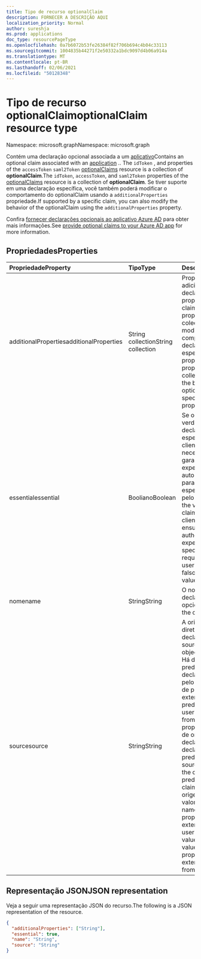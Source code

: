 ```yaml
---
title: Tipo de recurso optionalClaim
description: FORNECER A DESCRIÇÃO AQUI
localization_priority: Normal
author: sureshja
ms.prod: applications
doc_type: resourcePageType
ms.openlocfilehash: 0a7b6072b53fe26384f82f706b694c4b04c33113
ms.sourcegitcommit: 1004835b44271f2e50332a1bdc9097d4b06a914a
ms.translationtype: MT
ms.contentlocale: pt-BR
ms.lasthandoff: 02/06/2021
ms.locfileid: "50128348"
---
```

# <a name="optionalclaim-resource-type"></a><span data-ttu-id="04b74-103">Tipo de recurso optionalClaim</span><span class="sxs-lookup"><span data-stu-id="04b74-103">optionalClaim resource type</span></span>

<span data-ttu-id="04b74-104">Namespace: microsoft.graph</span><span class="sxs-lookup"><span data-stu-id="04b74-104">Namespace: microsoft.graph</span></span>

<span data-ttu-id="04b74-105">Contém uma declaração opcional associada a um [aplicativo](application.md)</span><span class="sxs-lookup"><span data-stu-id="04b74-105">Contains an optional claim associated with an [application](application.md)</span></span> <!-- or a service principal --><span data-ttu-id="04b74-106">.</span><span class="sxs-lookup"><span data-stu-id="04b74-106">.</span></span> <span data-ttu-id="04b74-107">The `idToken` , and properties of the `accessToken` `saml2Token` [optionalClaims](optionalclaims.md) resource is a collection of **optionalClaim**.</span><span class="sxs-lookup"><span data-stu-id="04b74-107">The `idToken`, `accessToken`, and `saml2Token` properties of the [optionalClaims](optionalclaims.md) resource is a collection of **optionalClaim**.</span></span> <span data-ttu-id="04b74-108">Se tiver suporte em uma declaração específica, você também poderá modificar o comportamento do optionalClaim usando a `additionalProperties` propriedade.</span><span class="sxs-lookup"><span data-stu-id="04b74-108">If supported by a specific claim, you can also modify the behavior of the optionalClaim using the `additionalProperties` property.</span></span>

<span data-ttu-id="04b74-109">Confira [fornecer declarações opcionais ao aplicativo Azure AD](/azure/active-directory/develop/active-directory-optional-claims) para obter mais informações.</span><span class="sxs-lookup"><span data-stu-id="04b74-109">See [provide optional claims to your Azure AD app](/azure/active-directory/develop/active-directory-optional-claims) for more information.</span></span>

## <a name="properties"></a><span data-ttu-id="04b74-110">Propriedades</span><span class="sxs-lookup"><span data-stu-id="04b74-110">Properties</span></span>

| <span data-ttu-id="04b74-111">Propriedade</span><span class="sxs-lookup"><span data-stu-id="04b74-111">Property</span></span>     | <span data-ttu-id="04b74-112">Tipo</span><span class="sxs-lookup"><span data-stu-id="04b74-112">Type</span></span>        | <span data-ttu-id="04b74-113">Descrição</span><span class="sxs-lookup"><span data-stu-id="04b74-113">Description</span></span> |
|:-------------|:------------|:------------|
|<span data-ttu-id="04b74-114">additionalProperties</span><span class="sxs-lookup"><span data-stu-id="04b74-114">additionalProperties</span></span>|<span data-ttu-id="04b74-115">String collection</span><span class="sxs-lookup"><span data-stu-id="04b74-115">String collection</span></span>| <span data-ttu-id="04b74-116">Propriedades adicionais da declaração.</span><span class="sxs-lookup"><span data-stu-id="04b74-116">Additional properties of the claim.</span></span> <span data-ttu-id="04b74-117">Se houver uma propriedade nessa coleção, ela modificará o comportamento da declaração opcional especificada na propriedade name.</span><span class="sxs-lookup"><span data-stu-id="04b74-117">If a property exists in this collection, it modifies the behavior of the optional claim specified in the name property.</span></span> |
|<span data-ttu-id="04b74-118">essential</span><span class="sxs-lookup"><span data-stu-id="04b74-118">essential</span></span>|<span data-ttu-id="04b74-119">Booliano</span><span class="sxs-lookup"><span data-stu-id="04b74-119">Boolean</span></span>| <span data-ttu-id="04b74-120">Se o valor for verdadeiro, a declaração especificada pelo cliente será necessária para garantir uma experiência de autorização suave para a tarefa específica solicitada pelo usuário final.</span><span class="sxs-lookup"><span data-stu-id="04b74-120">If the value is true, the claim specified by the client is necessary to ensure a smooth authorization experience for the specific task requested by the end user.</span></span> <span data-ttu-id="04b74-121">O valor padrão é falso.</span><span class="sxs-lookup"><span data-stu-id="04b74-121">The default value is false.</span></span>|
|<span data-ttu-id="04b74-122">nome</span><span class="sxs-lookup"><span data-stu-id="04b74-122">name</span></span>|<span data-ttu-id="04b74-123">String</span><span class="sxs-lookup"><span data-stu-id="04b74-123">String</span></span>| <span data-ttu-id="04b74-124">O nome da declaração opcional.</span><span class="sxs-lookup"><span data-stu-id="04b74-124">The name of the optional claim.</span></span> |
|<span data-ttu-id="04b74-125">source</span><span class="sxs-lookup"><span data-stu-id="04b74-125">source</span></span>|<span data-ttu-id="04b74-126">String</span><span class="sxs-lookup"><span data-stu-id="04b74-126">String</span></span>| <span data-ttu-id="04b74-127">A origem (objeto de diretório) da declaração.</span><span class="sxs-lookup"><span data-stu-id="04b74-127">The source (directory object) of the claim.</span></span> <span data-ttu-id="04b74-128">Há declarações predefinidos e declarações definidas pelo usuário a partir de propriedades de extensão.</span><span class="sxs-lookup"><span data-stu-id="04b74-128">There are predefined claims and user-defined claims from extension properties.</span></span> <span data-ttu-id="04b74-129">Se o valor de origem for nulo, a declaração será uma declaração opcional predefinida.</span><span class="sxs-lookup"><span data-stu-id="04b74-129">If the source value is null, the claim is a predefined optional claim.</span></span> <span data-ttu-id="04b74-130">Se o valor de origem for usuário, o valor na propriedade name será a propriedade de extensão do objeto user.</span><span class="sxs-lookup"><span data-stu-id="04b74-130">If the source value is user, the value in the name property is the extension property from the user object.</span></span> |

## <a name="json-representation"></a><span data-ttu-id="04b74-131">Representação JSON</span><span class="sxs-lookup"><span data-stu-id="04b74-131">JSON representation</span></span>

<span data-ttu-id="04b74-132">Veja a seguir uma representação JSON do recurso.</span><span class="sxs-lookup"><span data-stu-id="04b74-132">The following is a JSON representation of the resource.</span></span>

<!-- {
  "blockType": "resource",
  "optionalProperties": [

  ],
  "@odata.type": "microsoft.graph.optionalClaim",
  "baseType": null
}-->

```json
{
  "additionalProperties": ["String"],
  "essential": true,
  "name": "String",
  "source": "String"
}
```

<!-- uuid: 16cd6b66-4b1a-43a1-adaf-3a886856ed98
2019-02-04 14:57:30 UTC -->
<!-- {
  "type": "#page.annotation",
  "description": "optionalClaim resource",
  "keywords": "",
  "section": "documentation",
  "tocPath": ""
}-->
